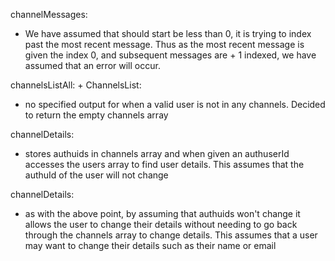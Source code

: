 channelMessages:
- We have assumed that should start be less than 0, it is trying to index past the most recent message. Thus as the most recent message is given the index 0, and subsequent messages are + 1 indexed, we have assumed that an error will occur.

channelsListAll: + ChannelsList:
- no specified output for when a valid user is not in any channels. Decided to return the empty channels array

channelDetails:
- stores authuids in channels array and when given an authuserId accesses the users array to find user details. This assumes that the authuId of the user will not change

channelDetails:
- as with the above point, by assuming that authuids won't change it allows the user to change their details without needing to go back through the channels array to change details. This assumes that a user may want to change their details such as their name or email
